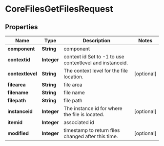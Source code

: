 

# CoreFilesGetFilesRequest


## Properties

| Name | Type | Description | Notes |
|------------ | ------------- | ------------- | -------------|
|**component** | **String** | component |  |
|**contextid** | **Integer** | context id Set to -1 to use contextlevel and instanceid. |  |
|**contextlevel** | **String** | The context level for the file location. |  [optional] |
|**filearea** | **String** | file area |  |
|**filename** | **String** | file name |  |
|**filepath** | **String** | file path |  |
|**instanceid** | **Integer** | The instance id for where the file is located. |  [optional] |
|**itemid** | **Integer** | associated id |  |
|**modified** | **Integer** | timestamp to return files changed after this time. |  [optional] |



